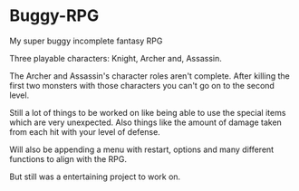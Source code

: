 # Buggy-RPG
My super buggy incomplete fantasy RPG

Three playable characters: Knight, Archer and, Assassin.


The Archer and Assassin's character roles aren't complete.
After killing the first two monsters with those characters you can't go on to the second level.

Still a lot of things to be worked on like being able to use the special items which are very unexpected.
Also things like the amount of damage taken from each hit with your level of defense.

Will also be appending a menu with restart, options and many different functions to align with the RPG.

But still was a entertaining project to work on. 
